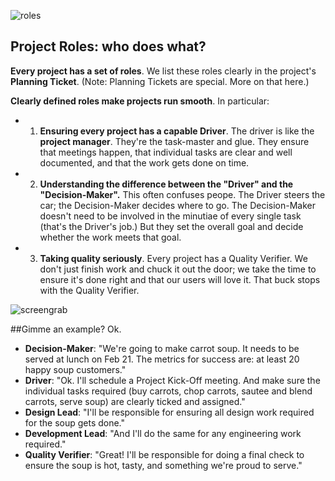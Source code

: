 ![roles](/http://i.imgur.com/U6mlLZp.jpg)
## Project Roles: who does what?

**Every project has a set of roles**. We list these roles clearly in the project's **Planning Ticket**. (Note: Planning Tickets are special. More on that here.)

**Clearly defined roles make projects run smooth**. In particular: 
- 1) **Ensuring every project has a capable Driver**. The driver is like the **project manager**. They're the task-master and glue. They ensure that meetings happen, that individual tasks are clear and well documented, and that the work gets done on time. 
- 2) **Understanding the difference between the "Driver" and the "Decision-Maker".** This often confuses peope. The Driver steers the car; the Decision-Maker decides where to go. The Decision-Maker doesn't need to be involved in the minutiae of every single task (that's the Driver's job.) But they set the overall goal and decide whether the work meets that goal.
- 3) **Taking quality seriously**. Every project has a Quality Verifier. We don't just finish work and chuck it out the door; we take the time to ensure it's done right and that our users will love it. That buck stops with the Quality Verifier. 

![screengrab](/https://dl.dropboxusercontent.com/spa/6c38yp3crbxni5b/-u7jb6q9.png)

##Gimme an example?
Ok. 
- **Decision-Maker**: "We're going to make carrot soup. It needs to be served at lunch on Feb 21. The metrics for success are: at least 20 happy soup customers." 
- **Driver**: "Ok. I'll schedule a Project Kick-Off meeting. And make sure the individual tasks required (buy carrots, chop carrots, sautee and blend carrots, serve soup) are clearly ticked and assigned."
- **Design Lead**: "I'll be responsible for ensuring all design work required for the soup gets done."
- **Development Lead**: "And I'll do the same for any engineering work required."
- **Quality Verifier**: "Great! I'll be responsible for doing a final check to ensure the soup is hot, tasty, and something we're proud to serve."





